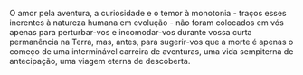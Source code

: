 ﻿O amor pela aventura, a curiosidade e o temor à monotonia - traços esses inerentes à natureza humana em evolução - não foram colocados em vós apenas para perturbar-vos e incomodar-vos durante vossa curta permanência na Terra, mas, antes, para sugerir-vos que a morte é apenas o começo de uma interminável carreira de aventuras, uma vida sempiterna de antecipação, uma viagem eterna de descoberta.